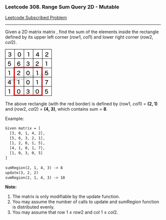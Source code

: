 ### Leetcode 308. Range Sum Query 2D - Mutable
[Leetcode Subscribed Problem](https://leetcode.com/problems/range-sum-query-2d-mutable/)

---

Given a 2D matrix matrix , find the sum of the elements inside the rectangle defined by its upper left corner (*row*1, *col*1) and lower right corner (*row*2, *col*2).

![](../resources/RangeSumQuery2DMutable_001.png?raw=true")

The above rectangle (with the red border) is defined by (*row*1, *col*1) = **(2, 1)** and (*row*2, *col*2) = **(4, 3)**, which contains sum = **8**.

Example:
```
Given matrix = [
  [3, 0, 1, 4, 2],
  [5, 6, 3, 2, 1],
  [1, 2, 0, 1, 5],
  [4, 1, 0, 1, 7],
  [1, 0, 3, 0, 5]
]

sumRegion(2, 1, 4, 3) -> 8
update(3, 2, 2)
sumRegion(2, 1, 4, 3) -> 10
```

**Note:**
1. The matrix is only modifiable by the update function.
1. You may assume the number of calls to update and sumRegion function is distributed evenly.
1. You may assume that row 1 ≤ *row*2 and col 1 ≤ *col*2.
